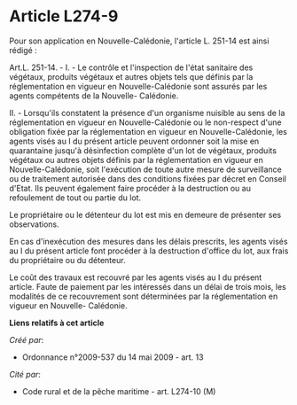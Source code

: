 # Article L274-9

Pour son application en Nouvelle-Calédonie, l'article L. 251-14 est ainsi rédigé : 

Art.L. 251-14. - I. - Le contrôle et l'inspection de l'état sanitaire des végétaux, produits végétaux et autres objets tels
que définis par la réglementation en vigueur en Nouvelle-Calédonie sont assurés par les agents compétents de la Nouvelle-
Calédonie. 

II. - Lorsqu'ils constatent la présence d'un organisme nuisible au sens de la réglementation en vigueur en Nouvelle-Calédonie
ou le non-respect d'une obligation fixée par la réglementation en vigueur en Nouvelle-Calédonie, les agents visés au I du
présent article peuvent ordonner soit la mise en quarantaine jusqu'à désinfection complète d'un lot de végétaux, produits
végétaux ou autres objets définis par la réglementation en vigueur en Nouvelle-Calédonie, soit l'exécution de toute autre
mesure de surveillance ou de traitement autorisée dans des conditions fixées par décret en Conseil d'Etat. Ils peuvent
également faire procéder à la destruction ou au refoulement de tout ou partie du lot. 

Le propriétaire ou le détenteur du lot est mis en demeure de présenter ses observations. 

En cas d'inexécution des mesures dans les délais prescrits, les agents visés au I du présent article font procéder à la
destruction d'office du lot, aux frais du propriétaire ou du détenteur. 

Le coût des travaux est recouvré par les agents visés au I du présent article. Faute de paiement par les intéressés dans un
délai de trois mois, les modalités de ce recouvrement sont déterminées par la réglementation en vigueur en Nouvelle-
Calédonie.

**Liens relatifs à cet article**

_Créé par_:

  - Ordonnance n°2009-537 du 14 mai 2009 - art. 13

_Cité par_:

  - Code rural et  de la pêche maritime - art. L274-10 (M)
